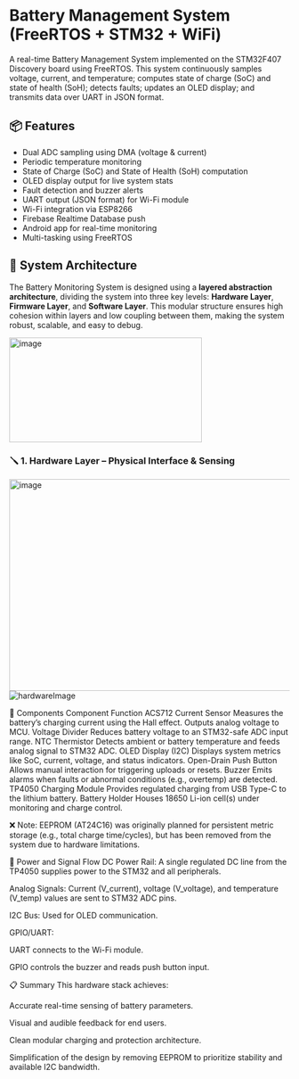 # Battery Management System (FreeRTOS + STM32 + WiFi)
A real-time Battery Management System implemented on the STM32F407 Discovery board using FreeRTOS. This system continuously samples voltage, current, and temperature; computes state of charge (SoC) and state of health (SoH); detects faults; updates an OLED display; and transmits data over UART in JSON format.

## 📦 Features

- Dual ADC sampling using DMA (voltage & current)
- Periodic temperature monitoring
- State of Charge (SoC) and State of Health (SoH) computation
- OLED display output for live system stats
- Fault detection and buzzer alerts
- UART output (JSON format) for Wi-Fi module
- Wi-Fi integration via ESP8266
- Firebase Realtime Database push
- Android app for real-time monitoring
- Multi-tasking using FreeRTOS

## 🧭 System Architecture
The Battery Monitoring System is designed using a **layered abstraction architecture**, dividing the system into three key levels: **Hardware Layer**, **Firmware Layer**, and **Software Layer**. This modular structure ensures high cohesion within layers and low coupling between them, making the system robust, scalable, and easy to debug.

<img width="346" height="188" alt="image" src="https://github.com/user-attachments/assets/c217356d-dcca-4623-acdb-66be682c279c" />

### 🪛 1. Hardware Layer – Physical Interface & Sensing


<img width="591" height="380" alt="image" src="https://github.com/user-attachments/assets/7970520d-5623-4b71-b136-303bf5ae3560" />![hardwareImage](https://github.com/user-attachments/assets/20893ba3-f8e3-4bd0-a3c0-462a59af3dd4)


🧩 Components
Component	Function
ACS712 Current Sensor	Measures the battery’s charging current using the Hall effect. Outputs analog voltage to MCU.
Voltage Divider	Reduces battery voltage to an STM32-safe ADC input range.
NTC Thermistor	Detects ambient or battery temperature and feeds analog signal to STM32 ADC.
OLED Display (I2C)	Displays system metrics like SoC, current, voltage, and status indicators.
Open-Drain Push Button	Allows manual interaction for triggering uploads or resets.
Buzzer	Emits alarms when faults or abnormal conditions (e.g., overtemp) are detected.
TP4050 Charging Module	Provides regulated charging from USB Type-C to the lithium battery.
Battery Holder	Houses 18650 Li-ion cell(s) under monitoring and charge control.

❌ Note: EEPROM (AT24C16) was originally planned for persistent metric storage (e.g., total charge time/cycles), but has been removed from the system due to hardware limitations.

🔌 Power and Signal Flow
DC Power Rail: A single regulated DC line from the TP4050 supplies power to the STM32 and all peripherals.

Analog Signals: Current (V_current), voltage (V_voltage), and temperature (V_temp) values are sent to STM32 ADC pins.

I2C Bus: Used for OLED communication.

GPIO/UART:

UART connects to the Wi-Fi module.

GPIO controls the buzzer and reads push button input.

📋 Summary
This hardware stack achieves:

Accurate real-time sensing of battery parameters.

Visual and audible feedback for end users.

Clean modular charging and protection architecture.

Simplification of the design by removing EEPROM to prioritize stability and available I2C bandwidth.


